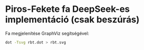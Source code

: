 # Piros-Fekete fa DeepSeek-es implementáció (csak beszúrás)

Fa megjelenítése GraphViz segítségével:

```bash
dot -Tsvg rbt.dot > rbt.svg    
```
